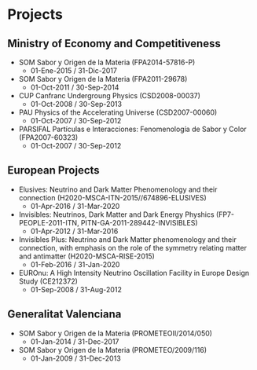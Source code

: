 # Projects

## Ministry of Economy and Competitiveness

- SOM Sabor y Origen de la Materia (FPA2014-57816-P)
    - 01-Ene-2015 / 31-Dic-2017
- SOM Sabor y Origen de la Materia (FPA2011-29678)
    - 01-Oct-2011 / 30-Sep-2014
- CUP Canfranc Undergroung Physics (CSD2008-00037)
    - 01-Oct-2008 / 30-Sep-2013
- PAU Physics of the Accelerating Universe (CSD2007-00060)
    - 01-Oct-2007 / 30-Sep-2012
- PARSIFAL Partículas e Interacciones: Fenomenología de Sabor y Color (FPA2007-60323)
    - 01-Oct-2007 / 30-Sep-2012



## European Projects

- Elusives: Neutrino  and Dark Matter Phenomenology and their connection (H2020-MSCA-ITN-2015//674896-ELUSIVES)
    - 01-Apr-2016 / 31-Mar-2020
- Invisibles: Neutrinos, Dark Matter and Dark Energy Physhics (FP7-PEOPLE-2011-ITN, PITN-GA-2011-289442-INVISIBLES)
    - 01-Apr-2012 / 31-Mar-2016
- Invisibles Plus: Neutrino and Dark Matter phenomenology and their connection, with emphasis on the role of the symmetry relating matter and antimatter (H2020-MSCA-RISE-2015)
    - 01-Feb-2016 / 31-Jan-2020
- EUROnu: A High Intensity Neutrino Oscillation Facility in Europe Design Study (CE212372)
    - 01-Sep-2008 / 31-Aug-2012


## Generalitat Valenciana

- SOM Sabor y Origen de la Materia (PROMETEOII/2014/050)
    - 01-Jan-2014 / 31-Dec-2017
- SOM Sabor y Origen de la Materia (PROMETEO/2009/116)
    - 01-Jan-2009 / 31-Dec-2013
